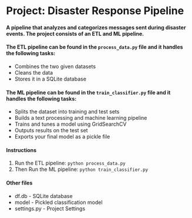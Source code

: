 # Project: Disaster Response Pipeline

#### A pipeline that analyzes and categorizes messages sent during disaster events.  The project consists of an ETL and ML pipeline.  

#### The ETL pipeline can be found in the `process_data.py` file and it handles the following tasks:

* Combines the two given datasets
* Cleans the data
* Stores it in a SQLite database

#### The ML pipeline can be found in the `train_classifier.py` file and it handles the following tasks:

* Splits the dataset into training and test sets
* Builds a text processing and machine learning pipeline
* Trains and tunes a model using GridSearchCV
* Outputs results on the test set
* Exports your final model as a pickle file

#### Instructions

1. Run the ETL pipeline: `python process_data.py`
2. Then Run the ML pipeline: `python train_classifier.py`

#### Other files

* df.db - SQLite database
* model - Pickled classification model
* settings.py - Project Settings